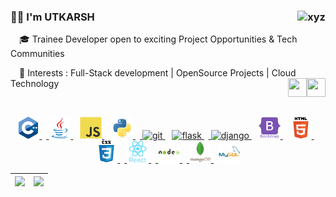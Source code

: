 <h3 <a align="left">👋🏾 I'm  UTKARSH </a><img align=right src="https://komarev.com/ghpvc/?username=xyz&label=Profile%20views&color=0e75b6&style=flat" alt="xyz" /></h3>
<p align="left">&emsp;🎓 Trainee Developer open to exciting Project Opportunities & Tech Communities  </p>
<p align="left">&emsp;🧐 Interests : Full-Stack development | OpenSource Projects | Cloud Technology 
            <a href="https://linkedin.com/in/utkarsharma22" target="blank"><img align="right" width="30" height="30" src="https://cdn.jsdelivr.net/gh/devicons/devicon/icons/linkedin/linkedin-original.svg"<a href="mailto: utkarshpluss@gmail.com" target="blank"><img align="right" width="30" height="30" src="https://cdn.jsdelivr.net/gh/devicons/devicon/icons/google/google-original.svg"</a>
            </p>
  <p></p><br>

<p align="center"> <a href="https://www.w3schools.com/cpp/" target="_blank"> <img src="https://raw.githubusercontent.com/devicons/devicon/master/icons/cplusplus/cplusplus-original.svg" alt="cplusplus" width="35" height="35"/> </a>&ensp;<a href="https://www.w3schools.com/java/" target="_blank"> <img src="https://raw.githubusercontent.com/devicons/devicon/master/icons/java/java-original.svg" alt="cplusplus" width="35" height="35"/> </a>&ensp; <a href="https://developer.mozilla.org/en-US/docs/Web/JavaScript" target="_blank"> <img src="https://raw.githubusercontent.com/devicons/devicon/master/icons/javascript/javascript-original.svg" alt="javascript" width="35" height="35"/> </a> &ensp; <a href="https://www.python.org" target="_blank"> <img src="https://raw.githubusercontent.com/devicons/devicon/master/icons/python/python-original.svg" alt="python" width="35" height="35"/> </a>&ensp;<a href="https://git-scm.com/" target="_blank"> <img src="https://www.vectorlogo.zone/logos/git-scm/git-scm-icon.svg" alt="git" width="35" height="35"/> </a> &ensp; <a href="https://flask.palletsprojects.com/" target="_blank"> <img src="https://www.vectorlogo.zone/logos/pocoo_flask/pocoo_flask-icon.svg" alt="flask" width="35" height="35"/>  </a> &ensp;<a href="https://www.djangoproject.com/" target="_blank"> <img src="https://webme.ie/wp-content/uploads/2019/08/How-to-run-a-python-django-app-in-docker.png" alt="django" width="35" height="35"/> </a> &ensp; <a href="https://getbootstrap.com" target="_blank"> <img src="https://raw.githubusercontent.com/devicons/devicon/master/icons/bootstrap/bootstrap-plain-wordmark.svg" alt="bootstrap" width="35" height="35"/> </a>  &ensp;  <a href="https://www.w3.org/html/" target="_blank"> <img src="https://raw.githubusercontent.com/devicons/devicon/master/icons/html5/html5-original-wordmark.svg" alt="html5" width="35" height="35"/> </a> &ensp; <a href="https://www.w3schools.com/css/" target="_blank"> <img src="https://raw.githubusercontent.com/devicons/devicon/master/icons/css3/css3-original-wordmark.svg" alt="css3" width="35" height="35"/> </a> &ensp;<a href="https://reactjs.org/" target="_blank"> <img src="https://raw.githubusercontent.com/devicons/devicon/master/icons/react/react-original-wordmark.svg" alt="react" width="35" height="35"/> </a>&ensp;<a href="https://nodejs.org" target="_blank"> <img src="https://raw.githubusercontent.com/devicons/devicon/master/icons/nodejs/nodejs-original-wordmark.svg" alt="nodejs" width="35" height="35"/> </a> &ensp;<a href="https://www.mongodb.com/" target="_blank"> <img src="https://raw.githubusercontent.com/devicons/devicon/master/icons/mongodb/mongodb-original-wordmark.svg" alt="mongodb" width="35" height="35"/> </a>  &nbsp; <a href="https://www.mysql.com/" target="_blank"> <img src="https://raw.githubusercontent.com/devicons/devicon/master/icons/mysql/mysql-original-wordmark.svg" alt="mysql" width="35" height="35"/> </a></p>

<table>
<thead>
<tr>
<th><a target="_blank" rel="noopener noreferrer" href="https://camo.githubusercontent.com/39b371d199c0cdaf8b031684c69b1393e7ee9f9bcd4abf21c27390802e8c0767/68747470733a2f2f6769746875622d726561646d652d73747265616b2d73746174732e6865726f6b756170702e636f6d2f3f757365723d752d6330646526"><img src="https://camo.githubusercontent.com/39b371d199c0cdaf8b031684c69b1393e7ee9f9bcd4abf21c27390802e8c0767/68747470733a2f2f6769746875622d726561646d652d73747265616b2d73746174732e6865726f6b756170702e636f6d2f3f757365723d752d6330646526" data-canonical-src="https://github-readme-streak-stats.herokuapp.com/?user=u-c0de&amp;&amp;hide_border=false&amp;&amp;show_icons=true" style="max-width:100%;"></a></th>
<th><a target="_blank" rel="noopener noreferrer" href="https://camo.githubusercontent.com/b05763b1c45a4b8fc24b93868b2116f704bf7fb36a52a978af4f4b3ea9860241/68747470733a2f2f6769746875622d726561646d652d73746174732e76657263656c2e6170702f6170693f757365726e616d653d752d633064652673686f775f69636f6e733d74727565266c6f63616c653d656e" ><img src="https://camo.githubusercontent.com/b05763b1c45a4b8fc24b93868b2116f704bf7fb36a52a978af4f4b3ea9860241/68747470733a2f2f6769746875622d726561646d652d73746174732e76657263656c2e6170702f6170693f757365726e616d653d752d633064652673686f775f69636f6e733d74727565266c6f63616c653d656e" data-canonical-src="https://github-readme-stats.vercel.app/api?username=u-c0de&amp;&amp;show_icons=true&amp;&amp;hide_border=false&amp;&amp;count_private=true&amp;include_all_commits=true" style="max-width:100%;"></a></th>
</tr>
</thead>
</table>
<!--
https://raw.githubusercontent.com/devicons/devicon/master/icons/linkedin/linkedin-original.svg

<p align="left"> <a href="https://github.com/ryo-ma/github-profile-trophy"><img src="https://github-profile-trophy.vercel.app/?username=u-c0de" alt="u-c0de"/><img align="right" src="https://github-readme-stats.vercel.app/api/top-langs?username=u-c0de&show_icons=true&locale=en&layout=compact" alt="u-c0de"width="280" height="240" /></a> </p>
<footer>
<h3><p align="center"><a href="mailto: utkarshpluss@gmail.com" target="blank"><img align="center" src="https://camo.githubusercontent.com/10b043934d4987548b1aae88e74fc995b976a39c92e852392167e116b1bb2cef/68747470733a2f2f696d672e736869656c64732e696f2f62616467652f676d61696c2d2532334443343933432e7376673f267374796c653d666f722d7468652d6261646765266c6f676f3d676d61696c266c6f676f436f6c6f723d7768697465" alt="gmail" data-canonical-src="https://img.shields.io/badge/gmail-%23DC493C.svg?&amp;style=for-the-badge&amp;logo=gmail&amp;logoColor=white" style="max-width:100%;"></a> &nbsp;|&nbsp; <a href="https://linkedin.com/in/utkarsharma22" target="blank"><img align="center" src="https://camo.githubusercontent.com/5e3d78e5310a41c0667e07077cf93596229de398b154b83885dc068874ed5365/68747470733a2f2f696d672e736869656c64732e696f2f62616467652f6c696e6b6564696e2d2532333145373742352e7376673f267374796c653d666f722d7468652d6261646765266c6f676f3d6c696e6b6564696e266c6f676f436f6c6f723d7768697465" alt="Linkedin" data-canonical-src="https://img.shields.io/badge/linkedin-%231E77B5.svg?&amp;style=for-the-badge&amp;logo=linkedin&amp;logoColor=white" style="max-width:100%;"></a> &nbsp;|&nbsp; <a href="https://twitter.com/utkarsharma_" target="blank"><img align="center" src="https://camo.githubusercontent.com/e1c2fd3bcd4ed13889ed78d1e814261a7cfbc79ae826198b7813850b15a8d956/68747470733a2f2f696d672e736869656c64732e696f2f62616467652f747769747465722d2532333144413146322e7376673f267374796c653d666f722d7468652d6261646765266c6f676f3d74776974746572266c6f676f436f6c6f723d7768697465" data-canonical-src="https://img.shields.io/badge/twitter-%231DA1F2.svg?&amp;style=for-the-badge&amp;logo=twitter&amp;logoColor=white" style="max-width:100%;"></a></h3>
<p align="center"> <a align="center"><img src="https://github-readme-streak-stats.herokuapp.com/?user=u-c0de&" alt="u-c0de"width="420" height="350" />&ensp;<img src="https://github-readme-stats.vercel.app/api?username=u-c0de&show_icons=true&locale=en" alt="u-c0de"width="420" height="350" /></a></p>

  <p align="center"><b> ***** </p>
</footer>
<a href="https://linkedin.com/in/utkarsharma22" target="blank"><img align="right" src="https://camo.githubusercontent.com/5e3d78e5310a41c0667e07077cf93596229de398b154b83885dc068874ed5365/68747470733a2f2f696d672e736869656c64732e696f2f62616467652f6c696e6b6564696e2d2532333145373742352e7376673f267374796c653d666f722d7468652d6261646765266c6f676f3d6c696e6b6564696e266c6f676f436f6c6f723d7768697465" alt="Linkedin" data-canonical-src="https://img.shields.io/badge/linkedin-%231E77B5.svg?&amp;style=for-the-badge&amp;logo=linkedin&amp;logoColor=white" style="max-width:80%;"></a> &nbsp;&nbsp;<a href="mailto: utkarshpluss@gmail.com" target="blank"><img align="right" src="https://camo.githubusercontent.com/10b043934d4987548b1aae88e74fc995b976a39c92e852392167e116b1bb2cef/68747470733a2f2f696d672e736869656c64732e696f2f62616467652f676d61696c2d2532334443343933432e7376673f267374796c653d666f722d7468652d6261646765266c6f676f3d676d61696c266c6f676f436f6c6f723d7768697465" alt="gmail" data-canonical-src="https://img.shields.io/badge/gmail-%23DC493C.svg?&amp;style=for-the-badge&amp;logo=gmail&amp;logoColor=white" style="max-width:80%;"></a>
<table>
<thead>
<tr>
<th>
</th>
</tr>
</thead>
</table>

